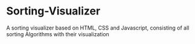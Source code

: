 # Sorting-Visualizer
A sorting visualizer based on HTML, CSS and Javascript, consisting of all sorting Algorithms with their visualization
